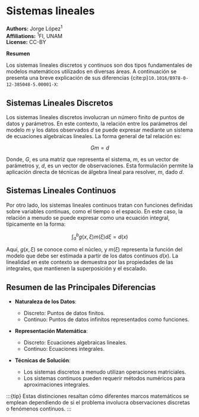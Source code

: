 # Sistemas lineales

**Authors:** Jorge López<sup>1</sup> \
**Affiliations:** <sup>1</sup>FI, UNAM \
**License:** CC-BY

**Resumen**

Los sistemas lineales discretos y continuos son dos tipos fundamentales de modelos matemáticos utilizados en diversas áreas. A continuación se presenta una breve explicación de sus diferencias {cite:p}`10.1016/B978-0-12-385048-5.00001-X`:

## Sistemas Lineales Discretos

Los sistemas lineales discretos involucran un número finito de puntos de datos y parámetros. En este contexto, la relación entre los parámetros del modelo $m$ y los datos observados $d$ se puede expresar mediante un sistema de ecuaciones algebraicas lineales. La forma general de tal relación es:

$$
Gm = d
$$

Donde, $G$, es una matriz que representa el sistema, $m$, es un vector de parámetros y, $d$, es un vector de observaciones. Esta formulación permite la aplicación directa de técnicas de álgebra lineal para resolver, $m$, dado $d$.

## Sistemas Lineales Continuos

Por otro lado, los sistemas lineales continuos tratan con funciones definidas sobre variables continuas, como el tiempo o el espacio. En este caso, la relación a menudo se puede expresar como una ecuación integral, típicamente en la forma:

$$
\int_a^b g(x, \xi) m(\xi) d\xi = d(x)
$$

Aquí, $g(x, \xi)$ se conoce como el núcleo, y $m(\xi)$ representa la función del modelo que debe ser estimada a partir de los datos continuos $d(x)$. La linealidad en este contexto se demuestra por las propiedades de las integrales, que mantienen la superposición y el escalado.

## Resumen de las Principales Diferencias

- **Naturaleza de los Datos**:
  - Discreto: Puntos de datos finitos.
  - Continuo: Puntos de datos infinitos representados como funciones.

- **Representación Matemática**:
  - Discreto: Ecuaciones algebraicas lineales.
  - Continuo: Ecuaciones integrales.

- **Técnicas de Solución**:
  - Los sistemas discretos a menudo utilizan operaciones matriciales.
  - Los sistemas continuos pueden requerir métodos numéricos para aproximaciones integrales.


:::{tip}
Estas distinciones resaltan cómo diferentes marcos matemáticos se emplean dependiendo de si el problema involucra observaciones discretas o fenómenos continuos.
:::
